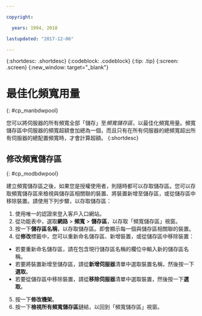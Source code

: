 ```yaml
---

copyright:

  years: 1994, 2018

lastupdated: "2017-12-06"

---
```


{:shortdesc: .shortdesc}
{:codeblock: .codeblock}
{:tip: .tip}
{:screen: .screen}
{:new_window: target="_blank"}


# 最佳化頻寬用量
{: #cp_manbdwpool}

您可以將伺服器的所有頻寬全部「儲存」至*頻寬儲存區*，以最佳化頻寬用量。頻寬儲存區中伺服器的頻寬超額會加總為一個，而且只有在所有伺服器的總頻寬超出所有伺服器的總配置頻寬時，才會計算超額。
{:shortdesc}

## 修改頻寬儲存區
{: #cp_modbdwpool}

建立頻寬儲存區之後，如果您是授權使用者，則隨時都可以存取儲存區。您可以存取頻寬儲存區來檢視與儲存區相關聯的裝置、將裝置新增至儲存區，或從儲存區中移除裝置。請使用下列步驟，以存取儲存區：

1. 使用唯一的認證來登入客戶入口網站。
2. 從功能表中，選取**網路** > **頻寬** > **儲存區**，以存取「頻寬儲存區」視窗。
3. 按一下**儲存區名稱**，以存取儲存區。即會顯示每一個與儲存區相關聯的裝置。
4. 從**修改**標籤中，您可以重新命名儲存區、新增裝置，或從儲存區中移除裝置：
  * 若要重新命名儲存區，請在包含現行儲存區名稱的欄位中輸入新的儲存區名稱。
  * 若要將裝置新增至儲存區，請從**新增伺服器**清單中選取裝置名稱，然後按一下**選取**。
  * 若要從儲存區中移除裝置，請從**移除伺服器**清單中選取裝置，然後按一下**選取**。
5. 按一下**修改機架**。
6. 按一下**檢視所有頻寬儲存區**鏈結，以回到「頻寬儲存區」視窗。

